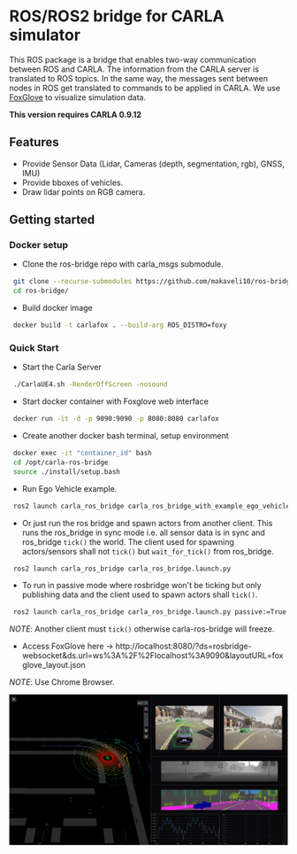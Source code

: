 # ROS/ROS2 bridge for CARLA simulator
 This ROS package is a bridge that enables two-way communication between ROS and CARLA. The information from the CARLA server is translated to ROS topics. In the same way, the messages sent between nodes in ROS get translated to commands to be applied in CARLA. We use [FoxGlove](https://foxglove.dev/) to visualize simulation data.


**This version requires CARLA 0.9.12**

## Features
- Provide Sensor Data (Lidar, Cameras (depth, segmentation, rgb), GNSS, IMU)
- Provide bboxes of vehicles.
- Draw lidar points on RGB camera.

## Getting started

### Docker setup
- Clone the ros-bridge repo with carla_msgs submodule.
```bash
 git clone --recurse-submodules https://github.com/makaveli10/ros-bridge.git
 cd ros-bridge/
```

- Build docker image
```bash
 docker build -t carlafox . --build-arg ROS_DISTRO=foxy
```

### Quick Start
- Start the Carla Server
```bash
 ./CarlaUE4.sh -RenderOffScreen -nosound 
```

- Start docker container with Foxglove web interface
```bash
 docker run -it -d -p 9090:9090 -p 8080:8080 carlafox 
```

- Create another docker bash terminal, setup environment
```bash
 docker exec -it "container_id" bash
 cd /opt/carla-ros-bridge
 source ./install/setup.bash
```

- Run Ego Vehicle example. 
```bash
 ros2 launch carla_ros_bridge carla_ros_bridge_with_example_ego_vehicle.launch.py
```

- Or just run the ros bridge and spawn actors from another client. This runs the ros_bridge in sync mode i.e. all sensor data is in sync and ros_bridge ```tick()``` the world. The client used for spawning actors/sensors shall not ```tick()``` but ```wait_for_tick()``` from ros_bridge.
```bash
 ros2 launch carla_ros_bridge carla_ros_bridge.launch.py
```

- To run in passive mode where rosbridge won't be ticking but only publishing data and the client used to spawn actors shall ```tick()```.
```bash
 ros2 launch carla_ros_bridge carla_ros_bridge.launch.py passive:=True
```
*NOTE*: Another client must ```tick()``` otherwise carla-ros-bridge will freeze.

- Access FoxGlove here -> http://localhost:8080/?ds=rosbridge-websocket&ds.url=ws%3A%2F%2Flocalhost%3A9090&layoutURL=foxglove_layout.json

*NOTE*: Use Chrome Browser.

<img src="docs/images/demo1.png" width="800"/>

